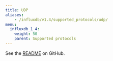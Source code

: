 ```yaml
---
title: UDP
aliases:
    - /influxdb/v1.4/supported_protocols/udp/
menu:
  influxdb_1_4:
    weight: 50
    parent: Supported protocols
---
```


See the [README](https://github.com/influxdata/influxdb/blob/master/services/udp/README.md) on GitHub.
